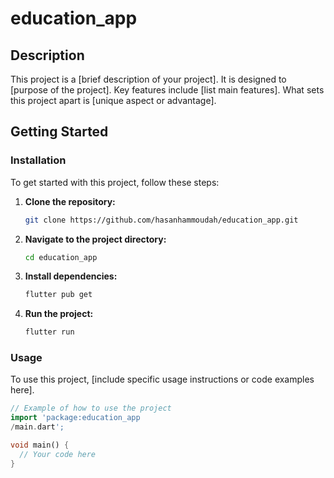 # education_app


## Description

This project is a [brief description of your project]. It is designed to [purpose of the project]. Key features include [list main features]. What sets this project apart is [unique aspect or advantage].

## Getting Started

### Installation

To get started with this project, follow these steps:

1. **Clone the repository:**
    ```bash
    git clone https://github.com/hasanhammoudah/education_app.git
    ```

2. **Navigate to the project directory:**
    ```bash
    cd education_app
    ```

3. **Install dependencies:**
    ```bash
    flutter pub get
    ```

4. **Run the project:**
    ```bash
    flutter run
    ```

### Usage

To use this project, [include specific usage instructions or code examples here].

```dart
// Example of how to use the project
import 'package:education_app
/main.dart';

void main() {
  // Your code here
}
